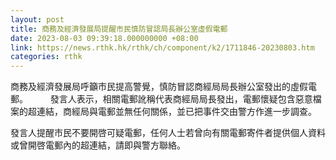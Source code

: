```yaml
---
layout: post
title: 商務及經濟發展局提醒市民慎防冒認局長辦公室虛假電郵
date: 2023-08-03 09:39:18.000000000 +08:00
link: https://news.rthk.hk/rthk/ch/component/k2/1711846-20230803.htm
categories: rthk
---
```


商務及經濟發展局呼籲市民提高警覺，慎防冒認商經局局長辦公室發出的虛假電郵。
　　 
發言人表示，相關電郵訛稱代表商經局局長發出，電郵懷疑包含惡意檔案的超連結，商經局與電郵並無任何關係，並已把事件交由警方作進一步調查。

發言人提醒市民不要開啓可疑電郵，任何人士若曾向有關電郵寄件者提供個人資料或曾開啓電郵內的超連結，請即與警方聯絡。　
